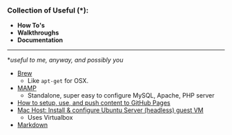### Collection of Useful (*):  

* **How To's**
* **Walkthroughs**
* **Documentation**
___
**useful to me, anyway, and possibly you*

* [Brew](Brew/)
  * Like ```apt-get``` for OSX. 
* [MAMP](MAMP/)
  * Standalone, super easy to configure MySQL, Apache, PHP server 
* [How to setup, use, and push content to GitHub Pages](GitHubProjectPages)
* [Mac Host: Install & configure Ubuntu Server (headless) guest VM](HeadlessUbuntuGuest/)
  * Uses Virtualbox
 * [Markdown](Markdown/)